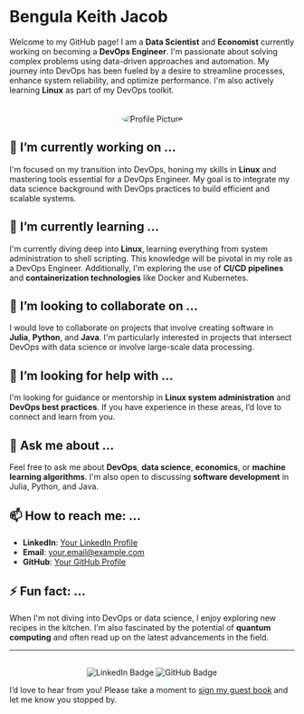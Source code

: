 # Bengula Keith Jacob

Welcome to my GitHub page! I am a **Data Scientist** and **Economist** currently working on becoming a **DevOps Engineer**. I'm passionate about solving complex problems using data-driven approaches and automation. My journey into DevOps has been fueled by a desire to streamline processes, enhance system reliability, and optimize performance. I'm also actively learning **Linux** as part of my DevOps toolkit.

<div style="text-align: center;">
    <img src="https://via.placeholder.com/150" alt="Profile Picture" style="border-radius: 50%; margin-top: 20px;">
</div>

## 🔭 I’m currently working on ...

I'm focused on my transition into DevOps, honing my skills in **Linux** and mastering tools essential for a DevOps Engineer. My goal is to integrate my data science background with DevOps practices to build efficient and scalable systems.

## 🌱 I’m currently learning ...

I'm currently diving deep into **Linux**, learning everything from system administration to shell scripting. This knowledge will be pivotal in my role as a DevOps Engineer. Additionally, I'm exploring the use of **CI/CD pipelines** and **containerization technologies** like Docker and Kubernetes.

## 👯 I’m looking to collaborate on ...

I would love to collaborate on projects that involve creating software in **Julia**, **Python**, and **Java**. I'm particularly interested in projects that intersect DevOps with data science or involve large-scale data processing.

## 🤔 I’m looking for help with ...

I'm looking for guidance or mentorship in **Linux system administration** and **DevOps best practices**. If you have experience in these areas, I’d love to connect and learn from you.

## 💬 Ask me about ...

Feel free to ask me about **DevOps**, **data science**, **economics**, or **machine learning algorithms**. I'm also open to discussing **software development** in Julia, Python, and Java.

## 📫 How to reach me: ...

- **LinkedIn**: [Your LinkedIn Profile](https://www.linkedin.com/in/your-profile)
- **Email**: [your.email@example.com](mailto:your.email@example.com)
- **GitHub**: [Your GitHub Profile](https://github.com/your-username)

## ⚡ Fun fact: ...

When I'm not diving into DevOps or data science, I enjoy exploring new recipes in the kitchen. I'm also fascinated by the potential of **quantum computing** and often read up on the latest advancements in the field.

---

<div style="text-align: center; margin-top: 30px;">
    <a href="https://www.linkedin.com/in/your-profile" style="text-decoration: none;">
        <img src="https://img.shields.io/badge/LinkedIn-Connect-blue" alt="LinkedIn Badge">
    </a>
    <a href="https://github.com/your-username" style="text-decoration: none;">
        <img src="https://img.shields.io/badge/GitHub-Follow-black" alt="GitHub Badge">
    </a>
</div>

<p>
    I’d love to hear from you! Please take a moment to <a href="https://gist.github.com/bengula/f7c9673763423dd60658d8fc4f9feb82">sign my guest book</a> and let me know you stopped by.
</p>

